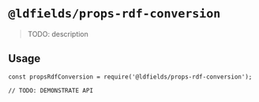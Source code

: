 # `@ldfields/props-rdf-conversion`

> TODO: description

## Usage

```
const propsRdfConversion = require('@ldfields/props-rdf-conversion');

// TODO: DEMONSTRATE API
```
